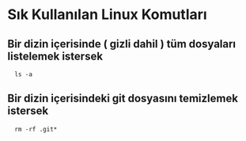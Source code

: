 # Sık Kullanılan Linux Komutları

## Bir dizin içerisinde ( gizli dahil ) tüm dosyaları listelemek istersek

```
  ls -a
```


## Bir dizin içerisindeki git dosyasını temizlemek istersek

```
  rm -rf .git*
```
